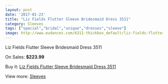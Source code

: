 ```yaml
---
layout: post
date: '2017-01-23'
title: "Liz Fields Flutter Sleeve Bridesmaid Dress 3511"
category: Sleeves
tags: ["special","bridal","unique","dresses","sleeve"]
image: http://www.eudances.com/6311-thickbox_default/liz-fields-flutter-sleeve-bridesmaid-dress-3511.jpg
---
```

Liz Fields Flutter Sleeve Bridesmaid Dress 3511

On Sales: **$223.99**
<a href="https://www.eudances.com/en/sleeves/2284-liz-fields-flutter-sleeve-bridesmaid-dress-3511.html"><amp-img layout="responsive" width="600" height="600" src="//www.eudances.com/6311-thickbox_default/liz-fields-flutter-sleeve-bridesmaid-dress-3511.jpg" alt="Liz Fields Flutter Sleeve Bridesmaid Dress 3511 0" /></a>
<a href="https://www.eudances.com/en/sleeves/2284-liz-fields-flutter-sleeve-bridesmaid-dress-3511.html"><amp-img layout="responsive" width="600" height="600" src="//www.eudances.com/6314-thickbox_default/liz-fields-flutter-sleeve-bridesmaid-dress-3511.jpg" alt="Liz Fields Flutter Sleeve Bridesmaid Dress 3511 1" /></a>
<a href="https://www.eudances.com/en/sleeves/2284-liz-fields-flutter-sleeve-bridesmaid-dress-3511.html"><amp-img layout="responsive" width="600" height="600" src="//www.eudances.com/6313-thickbox_default/liz-fields-flutter-sleeve-bridesmaid-dress-3511.jpg" alt="Liz Fields Flutter Sleeve Bridesmaid Dress 3511 2" /></a>
<a href="https://www.eudances.com/en/sleeves/2284-liz-fields-flutter-sleeve-bridesmaid-dress-3511.html"><amp-img layout="responsive" width="600" height="600" src="//www.eudances.com/6312-thickbox_default/liz-fields-flutter-sleeve-bridesmaid-dress-3511.jpg" alt="Liz Fields Flutter Sleeve Bridesmaid Dress 3511 3" /></a>

Buy it: [Liz Fields Flutter Sleeve Bridesmaid Dress 3511](https://www.eudances.com/en/sleeves/2284-liz-fields-flutter-sleeve-bridesmaid-dress-3511.html "Liz Fields Flutter Sleeve Bridesmaid Dress 3511")

View more: [Sleeves](https://www.eudances.com/en/26-sleeves "Sleeves")